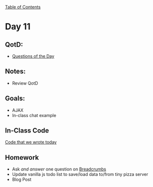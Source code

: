 [Table of Contents](/README.md)

# Day 11

## QotD:
* [Questions of the Day](http://www.classmarker.com/)

## Notes:
* Review QotD

## Goals:
* AJAX
* In-class chat example

## In-Class Code
[Code that we wrote today](/notes/day-11/code)

## Homework
* Ask *and answer* one question on [Breadcrumbs](http://tiy.breadcrumbsqa.com/)
* Update vanilla js todo list to save/load data to/from tiny pizza server
* Blog Post